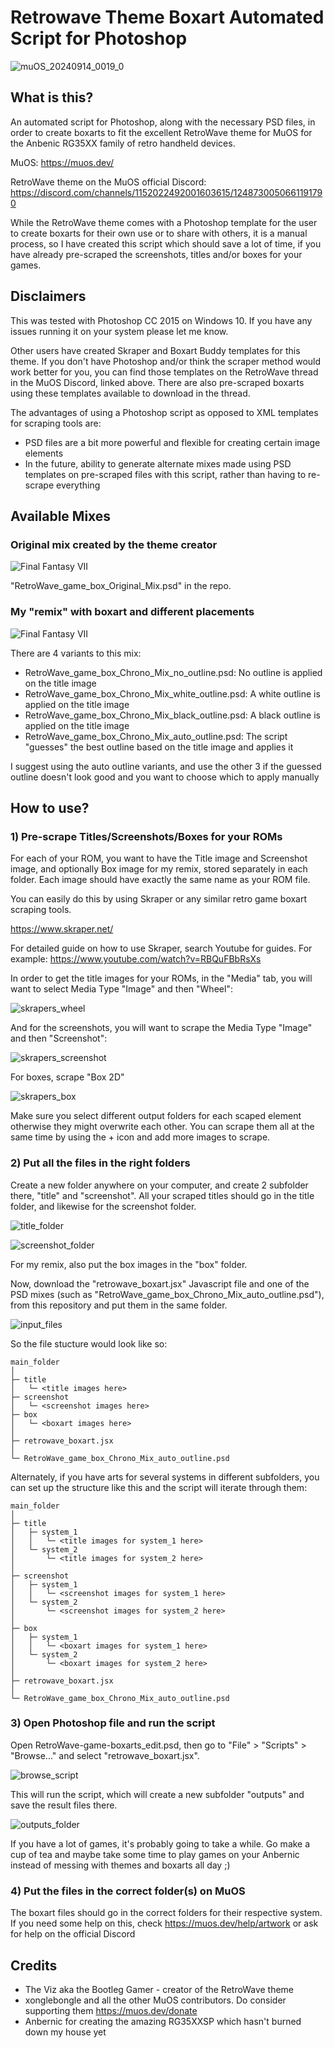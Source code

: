 # Retrowave Theme Boxart Automated Script for Photoshop

![muOS_20240914_0019_0](https://github.com/user-attachments/assets/520ff583-9bce-47a3-b1d5-415fc532c2f4)

## What is this?

An automated script for Photoshop, along with the necessary PSD files, in order to create boxarts to fit the excellent RetroWave theme for MuOS for the Anbenic RG35XX family of retro handheld devices.

MuOS: https://muos.dev/

RetroWave theme on the MuOS official Discord: https://discord.com/channels/1152022492001603615/1248730050661191790

While the RetroWave theme comes with a Photoshop template for the user to create boxarts for their own use or to share with others, it is a manual process, so I have created this script which should save a lot of time, if you have already pre-scraped the screenshots, titles and/or boxes for your games.

## Disclaimers

This was tested with Photoshop CC 2015 on Windows 10. If you have any issues running it on your system please let me know.

Other users have created Skraper and Boxart Buddy templates for this theme. If you don't have Photoshop and/or think the scraper method would work better for you, you can find those templates on the RetroWave thread in the MuOS Discord, linked above. There are also pre-scraped boxarts using these templates available to download in the thread.

The advantages of using a Photoshop script as opposed to XML templates for scraping tools are:
- PSD files are a bit more powerful and flexible for creating certain image elements
- In the future, ability to generate alternate mixes made using PSD templates on pre-scraped files with this script, rather than having to re-scrape everything

## Available Mixes

### Original mix created by the theme creator

![Final Fantasy VII](https://github.com/user-attachments/assets/e9d7e41e-f568-412b-9837-77e4a8d6d538)

"RetroWave_game_box_Original_Mix.psd" in the repo.

### My "remix" with boxart and different placements

![Final Fantasy VII](https://github.com/user-attachments/assets/6e4150df-be67-4b4c-9a66-dc6bcdd9649e)

There are 4 variants to this mix:
- RetroWave_game_box_Chrono_Mix_no_outline.psd: No outline is applied on the title image
- RetroWave_game_box_Chrono_Mix_white_outline.psd: A white outline is applied on the title image
- RetroWave_game_box_Chrono_Mix_black_outline.psd: A black outline is applied on the title image
- RetroWave_game_box_Chrono_Mix_auto_outline.psd: The script "guesses" the best outline based on the title image and applies it

I suggest using the auto outline variants, and use the other 3 if the guessed outline doesn't look good and you want to choose which to apply manually


## How to use?

### 1) Pre-scrape Titles/Screenshots/Boxes for your ROMs

For each of your ROM, you want to have the Title image and Screenshot image, and optionally Box image for my remix, stored separately in each folder. Each image should have exactly the same name as your ROM file.

You can easily do this by using Skraper or any similar retro game boxart scraping tools.

https://www.skraper.net/

For detailed guide on how to use Skraper, search Youtube for guides. For example: https://www.youtube.com/watch?v=RBQuFBbRsXs

In order to get the title images for your ROMs, in the "Media" tab, you will want to select Media Type "Image" and then "Wheel":

![skrapers_wheel](https://github.com/user-attachments/assets/7f096ae4-5171-4ea1-9dd8-e99bddc2009f)

And for the screenshots, you will want to scrape the Media Type "Image" and then "Screenshot":

![skrapers_screenshot](https://github.com/user-attachments/assets/c97fdc56-9a5e-4899-961b-50ef5913f053)

For boxes, scrape "Box 2D"

![skrapers_box](https://github.com/user-attachments/assets/db3c587f-8139-40c3-af3d-9da5d6a51cd2)

Make sure you select different output folders for each scaped element otherwise they might overwrite each other. You can scrape them all at the same time by using the + icon and add more images to scrape.


### 2) Put all the files in the right folders

Create a new folder anywhere on your computer, and create 2 subfolder there, "title" and "screenshot". All your scraped titles should go in the title folder, and likewise for the screenshot folder.

![title_folder](https://github.com/user-attachments/assets/7c3e24ed-80f9-4b9c-ae2a-b143090b7417)

![screenshot_folder](https://github.com/user-attachments/assets/4eac2f13-beda-41bb-9348-938788aefb2b)

For my remix, also put the box images in the "box" folder.

Now, download the "retrowave_boxart.jsx" Javascript file and one of the PSD mixes (such as "RetroWave_game_box_Chrono_Mix_auto_outline.psd"), from this repository and put them in the same folder.

![input_files](https://github.com/user-attachments/assets/c8680da7-45f0-4afb-afe8-e57d18a6b7a6)

So the file stucture would look like so:
```
main_folder
│
├─ title
│   └─ <title images here>
├─ screenshot
│   └─ <screenshot images here>
├─ box
│   └─ <boxart images here>
│
├─ retrowave_boxart.jsx
│
└─ RetroWave_game_box_Chrono_Mix_auto_outline.psd
```

Alternately, if you have arts for several systems in different subfolders, you can set up the structure like this and the script will iterate through them:
```
main_folder
│
├─ title
│   ├─ system_1
│   │   └─ <title images for system_1 here>
│   └─ system_2
│       └─ <title images for system_2 here>
│
├─ screenshot
│   ├─ system_1
│   │   └─ <screenshot images for system_1 here>
│   └─ system_2
│       └─ <screenshot images for system_2 here>
│
├─ box
│   ├─ system_1
│   │   └─ <boxart images for system_1 here>
│   └─ system_2
│       └─ <boxart images for system_2 here>
│
├─ retrowave_boxart.jsx
│
└─ RetroWave_game_box_Chrono_Mix_auto_outline.psd
```


### 3) Open Photoshop file and run the script

Open RetroWave-game-boxarts_edit.psd, then go to "File" > "Scripts" > "Browse..." and select "retrowave_boxart.jsx". 

![browse_script](https://github.com/user-attachments/assets/8ad3740c-dd05-4169-af65-98fd87ff93a1)

This will run the script, which will create a new subfolder "outputs" and save the result files there.

![outputs_folder](https://github.com/user-attachments/assets/48da2881-6b02-421d-bc6e-6f4bff401208)

If you have a lot of games, it's probably going to take a while. Go make a cup of tea and maybe take some time to play games on your Anbernic instead of messing with themes and boxarts all day ;)


### 4) Put the files in the correct folder(s) on MuOS

The boxart files should go in the correct folders for their respective system. If you need some help on this, check https://muos.dev/help/artwork or ask for help on the official Discord

## Credits

- The Viz aka the Bootleg Gamer - creator of the RetroWave theme
- xonglebongle and all the other MuOS contributors. Do consider supporting them https://muos.dev/donate
- Anbernic for creating the amazing RG35XXSP which hasn't burned down my house yet
